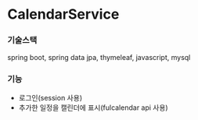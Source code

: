 # CalendarService

### 기술스택
spring boot, spring data jpa, thymeleaf, javascript, mysql

### 기능
- 로그인(session 사용)
- 추가한 일정을 캘린더에 표시(fulcalendar api 사용)
